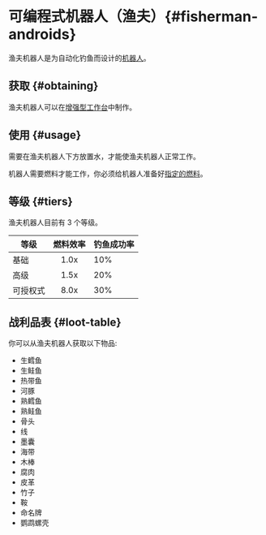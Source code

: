 # 可编程式机器人（渔夫）{#fisherman-androids}

渔夫机器人是为自动化钓鱼而设计的[机器人](/Androids)。

## 获取 {#obtaining}

渔夫机器人可以在[增强型工作台](/Enhanced-Crafting-Table)中制作。

## 使用 {#usage}

需要在渔夫机器人下方放置水，才能使渔夫机器人正常工作。

机器人需要燃料才能工作，你必须给机器人准备好[指定的燃料](/Normal-Androids#power-source)。

## 等级 {#tiers}

渔夫机器人目前有 3 个等级。

| 等级 | 燃料效率 | 钓鱼成功率 |
| --------- | :-------------: | ------------ |
| 基础 | 1.0x   | 10% |
| 高级 | 1.5x   | 20% |
| 可授权式 | 8.0x | 30% |

## 战利品表 {#loot-table}

你可以从渔夫机器人获取以下物品:

- 生鳕鱼
- 生鲑鱼
- 热带鱼
- 河豚
- 熟鳕鱼
- 熟鲑鱼
- 骨头
- 线
- 墨囊
- 海带
- 木棒
- 腐肉
- 皮革
- 竹子
- 鞍
- 命名牌
- 鹦鹉螺壳
